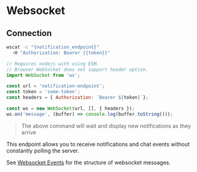 # Websocket

## Connection

```bash
wscat -c "{notification_endpoint}"
  -H "Authorization: Bearer {{token}}"
```

```javascript
// Requires nodejs with using ESM.
// Browser WebSocket does not support header option.
import WebSocket from 'ws';

const url = 'notification-endpoint';
const token = 'some-token';
const headers = { Authorization: `Bearer ${token}`};

const ws = new WebSocket(url, [], { headers });
ws.on('message', (buffer) => console.log(buffer.toString()));
```

> The above command will wait and display new notifications as they arrive

This endpoint allows you to receive notifications and chat events without constantly polling the server.

See [Websocket Events](#websocket-events) for the structure of websocket messages.
